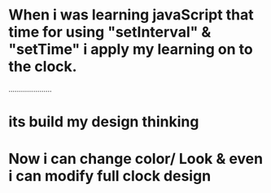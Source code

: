 
# When i was learning javaScript that time for using "setInterval" & "setTime" i apply my learning on to the clock.
.....................
# its build my design thinking 
# Now i can change color/ Look & even i can modify full clock design

